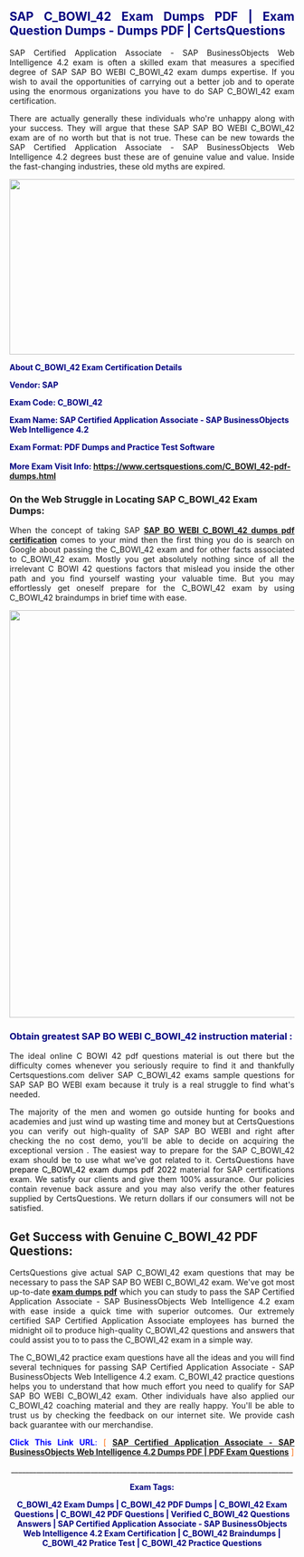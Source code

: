 <h2 style="text-align: justify;"><span style="color: #000080;">SAP C_BOWI_42 Exam Dumps PDF | Exam Question Dumps - Dumps PDF | CertsQuestions</span></h2>
<p style="text-align: justify;">SAP Certified Application Associate - SAP BusinessObjects Web Intelligence 4.2 exam is often a skilled exam that measures a specified degree of SAP SAP BO WEBI C_BOWI_42 exam dumps expertise. If you wish to avail the opportunities of carrying out a better job and to operate using the enormous organizations you have to do SAP C_BOWI_42 exam certification.</p>
<p style="text-align: justify;">There are actually generally these individuals who're unhappy along with your success. They will argue that these SAP SAP BO WEBI C_BOWI_42 exam are of no worth but that is not true. These can be new towards the SAP Certified Application Associate - SAP BusinessObjects Web Intelligence 4.2 degrees bust these are of genuine value and value. Inside the fast-changing industries, these old myths are expired.</p>
<p><img style="display: block; margin-left: auto; margin-right: auto;" src="https://i.imgur.com/eaP4ae9.png" width="840" height="310" /></p>
<p><span style="color: #000080;"><strong>About C_BOWI_42 Exam Certification Details</strong></span></p>
<p><span style="color: #000080;"><strong>Vendor: SAP<br /></strong></span></p>
<p><span style="color: #000080;"><strong>Exam Code: C_BOWI_42</strong></span></p>
<p><span style="color: #000080;"><strong>Exam Name: SAP Certified Application Associate - SAP BusinessObjects Web Intelligence 4.2</strong></span></p>
<p><span style="color: #000080;"><strong>Exam Format: PDF Dumps and Practice Test Software<br /><br />More Exam Visit Info: <span style="color: #ff6600;"><a href="https://www.certsquestions.com/C_BOWI_42-pdf-dumps.html">https://www.certsquestions.com/C_BOWI_42-pdf-dumps.html</a></span></strong></span></p>
<h3>On the Web Struggle in Locating SAP C_BOWI_42 Exam Dumps:</h3>
<p style="text-align: justify;">When the concept of taking SAP <a href="https://www.certsquestions.com/C_BOWI_42-pdf-dumps.html"><strong>SAP BO WEBI C_BOWI_42 dumps pdf certification</strong></a> comes to your mind then the first thing you do is search on Google about passing the C_BOWI_42 exam and for other facts associated to C_BOWI_42 exam. Mostly you get absolutely nothing since of all the irrelevant C BOWI 42 questions factors that mislead you inside the other path and you find yourself wasting your valuable time. But you may effortlessly get oneself prepare for the C_BOWI_42 exam by using C_BOWI_42 braindumps in brief time with ease.</p>
<p><a href="https://www.certsquestions.com/C_BOWI_42-pdf-dumps.html"><img style="display: block; margin-left: auto; margin-right: auto;" src="https://i.imgur.com/pxhoKQ2.png" width="720" /></a></p>
<h3><span style="color: #000080;">Obtain greatest SAP BO WEBI C_BOWI_42 instruction material :</span></h3>
<p style="text-align: justify;">The ideal online C BOWI 42 pdf questions material is out there but the difficulty comes whenever you seriously require to find it and thankfully Certsquestions.com deliver SAP C_BOWI_42 exams sample questions for SAP SAP BO WEBI exam because it truly is a real struggle to find what's needed.</p>
<p style="text-align: justify;">The majority of the men and women go outside hunting for books and academies and just wind up wasting time and money but at CertsQuestions you can verify out high-quality of SAP SAP BO WEBI and right after checking the no cost demo, you'll be able to decide on acquiring the exceptional version . The easiest way to prepare for the SAP C_BOWI_42 exam should be to use what we've got related to it. CertsQuestions have <span style="color: #000000;">prepare C_BOWI_42 exam dumps pdf 2022</span> material for SAP certifications exam. We satisfy our clients and give them 100% assurance. Our policies contain revenue back assure and you may also verify the other features supplied by CertsQuestions. We return dollars if our consumers will not be satisfied.</p>
<h2>Get Success with Genuine C_BOWI_42 PDF Questions:</h2>
<p style="text-align: justify;">CertsQuestions give actual SAP C_BOWI_42 exam questions that may be necessary to pass the SAP SAP BO WEBI C_BOWI_42 exam. We've got most up-to-date<strong>&nbsp;<a href="https://www.certsquestions.com/">exam dumps pdf</a></strong>&nbsp;which you can study to pass the SAP Certified Application Associate - SAP BusinessObjects Web Intelligence 4.2 exam with ease inside a quick time with superior outcomes. Our extremely certified SAP Certified Application Associate employees has burned the midnight oil to produce high-quality C_BOWI_42 questions and answers that could assist you to to pass the C_BOWI_42 exam in a simple way.</p>
<p style="text-align: justify;">The C_BOWI_42 practice exam questions have all the ideas and you will find several techniques for passing SAP Certified Application Associate - SAP BusinessObjects Web Intelligence 4.2 exam. C_BOWI_42 practice questions helps you to understand that how much effort you need to qualify for SAP SAP BO WEBI C_BOWI_42 exam. Other individuals have also applied our C_BOWI_42 coaching material and they are really happy. You'll be able to trust us by checking the feedback on our internet site. We provide cash back guarantee with our merchandise.</p>
<p style="text-align: justify;"><span style="color: #0000ff;"><strong>Click This Link URL</strong>:</span> <span style="color: #ff6600;">[ <strong><a href="https://www.certsquestions.com/sap-certified-application-associate-certification.html">SAP Certified Application Associate - SAP BusinessObjects Web Intelligence 4.2 Dumps PDF | PDF Exam Questions</a></strong> ]</span></p>
<p style="text-align: center;">______________________________________________________________________________</p>
<p style="text-align: center;"><span style="color: #000080;"><strong>Exam Tags:</strong></span></p>
<p style="text-align: center;"><span style="color: #000080;"><strong>C_BOWI_42 Exam Dumps | C_BOWI_42 PDF Dumps | C_BOWI_42 Exam Questions | C_BOWI_42 PDF Questions | Verified C_BOWI_42 Questions Answers | SAP Certified Application Associate - SAP BusinessObjects Web Intelligence 4.2 Exam Certification | C_BOWI_42 Braindumps | C_BOWI_42 Pratice Test | C_BOWI_42 Practice Questions</strong></span></p>
